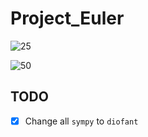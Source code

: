 # Project_Euler

![25](https://github.com/wuyudi/Project_Euler/blob/master/profile/25.png)

![50](https://github.com/wuyudi/Project_Euler/blob/master/profile/50.png)

## TODO

- [x] Change all `sympy` to `diofant`

